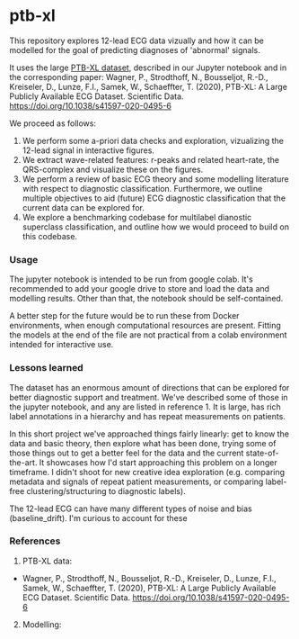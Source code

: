 # ptb-xl

This repository explores 12-lead ECG data vizually and how it can be modelled for the goal of predicting diagnoses of 'abnormal' signals.

It uses the large [PTB-XL dataset](https://physionet.org/content/ptb-xl/1.0.2/), described in our Jupyter notebook and in the corresponding paper:
Wagner, P., Strodthoff, N., Bousseljot, R.-D., Kreiseler, D., Lunze, F.I., Samek, W., Schaeffter, T. (2020), PTB-XL: A Large Publicly Available ECG Dataset. Scientific Data. https://doi.org/10.1038/s41597-020-0495-6

We proceed as follows:
1. We perform some a-priori data checks and exploration, vizualizing the 12-lead signal in interactive figures.
2. We extract wave-related features: r-peaks and related heart-rate, the QRS-complex and visualize these on the figures.
3. We perform a review of basic ECG theory and some modelling literature with respect to diagnostic classification. Furthermore, we outline multiple objectives to aid (future) ECG diagnostic classification that the current data can be explored for. 
4. We explore a benchmarking codebase for multilabel dianostic superclass classification, and outline how we would proceed to build on this codebase.

### Usage

The jupyter notebook is intended to be run from google colab. It's recommended to add your google drive to store and load the data and modelling results. Other than that, the notebook should be self-contained.

A better step for the future would be to run these from Docker environments, when enough computational resources are present. Fitting the models at the end of the file are not practical from a colab environment intended for interactive use.

### Lessons learned

The dataset has an enormous amount of directions that can be explored for better diagnostic support and treatment. We've described some of those in the jupyter notebook, and any are listed in reference 1. It is large, has rich label annotations in a hierarchy and has repeat measurements on patients.

In this short project we've approached things fairly linearly: get to know the data and basic theory, then explore what has been done, trying some of those things out to get a better feel for the data and the current state-of-the-art. It showcases how I'd start approaching this problem on a longer timeframe. I didn't shoot for new creative idea exploration (e.g. comparing metadata and signals of repeat patient measurements, or comparing label-free clustering/structuring to diagnostic labels).

The 12-lead ECG can have many different types of noise and bias (baseline_drift). I'm curious to account for these 


### References

1. PTB-XL data:
  - Wagner, P., Strodthoff, N., Bousseljot, R.-D., Kreiseler, D., Lunze, F.I., Samek, W., Schaeffter, T. (2020), PTB-XL: A Large Publicly Available ECG Dataset. Scientific Data. https://doi.org/10.1038/s41597-020-0495-6
2. Modelling:
